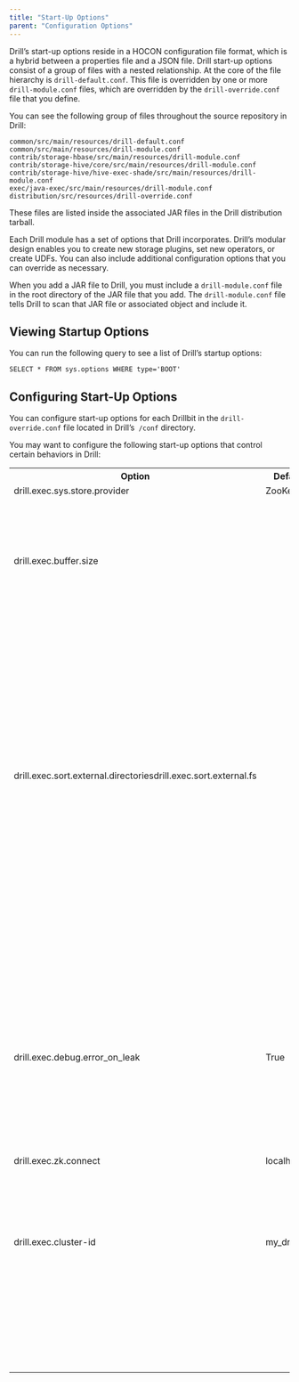 ```yaml
---
title: "Start-Up Options"
parent: "Configuration Options"
---
```

Drill’s start-up options reside in a HOCON configuration file format, which is
a hybrid between a properties file and a JSON file. Drill start-up options
consist of a group of files with a nested relationship. At the core of the
file hierarchy is `drill-default.conf`. This file is overridden by one or more
`drill-module.conf` files, which are overridden by the `drill-override.conf`
file that you define.

You can see the following group of files throughout the source repository in
Drill:

	common/src/main/resources/drill-default.conf
	common/src/main/resources/drill-module.conf
	contrib/storage-hbase/src/main/resources/drill-module.conf
	contrib/storage-hive/core/src/main/resources/drill-module.conf
	contrib/storage-hive/hive-exec-shade/src/main/resources/drill-module.conf
	exec/java-exec/src/main/resources/drill-module.conf
	distribution/src/resources/drill-override.conf

These files are listed inside the associated JAR files in the Drill
distribution tarball.

Each Drill module has a set of options that Drill incorporates. Drill’s
modular design enables you to create new storage plugins, set new operators,
or create UDFs. You can also include additional configuration options that you
can override as necessary.

When you add a JAR file to Drill, you must include a `drill-module.conf` file
in the root directory of the JAR file that you add. The `drill-module.conf`
file tells Drill to scan that JAR file or associated object and include it.

## Viewing Startup Options

You can run the following query to see a list of Drill’s startup options:

    SELECT * FROM sys.options WHERE type='BOOT'

## Configuring Start-Up Options

You can configure start-up options for each Drillbit in the `drill-
override.conf` file located in Drill’s` /conf` directory.

You may want to configure the following start-up options that control certain
behaviors in Drill:

<table ><tbody><tr><th >Option</th><th >Default Value</th><th >Description</th></tr><tr><td valign="top" >drill.exec.sys.store.provider</td><td valign="top" >ZooKeeper</td><td valign="top" >Defines the persistent storage (PStore) provider. The PStore holds configuration and profile data. For more information about PStores, see <a href="/drill/docs/persistent-configuration-storage" rel="nofollow">Persistent Configuration Storage</a>.</td></tr><tr><td valign="top" >drill.exec.buffer.size</td><td valign="top" > </td><td valign="top" >Defines the amount of memory available, in terms of record batches, to hold data on the downstream side of an operation. Drill pushes data downstream as quickly as possible to make data immediately available. This requires Drill to use memory to hold the data pending operations. When data on a downstream operation is required, that data is immediately available so Drill does not have to go over the network to process it. Providing more memory to this option increases the speed at which Drill completes a query.</td></tr><tr><td valign="top" >drill.exec.sort.external.directoriesdrill.exec.sort.external.fs</td><td valign="top" > </td><td valign="top" >These options control spooling. The drill.exec.sort.external.directories option tells Drill which directory to use when spooling. The drill.exec.sort.external.fs option tells Drill which file system to use when spooling beyond memory files. <span style="line-height: 1.4285715;background-color: transparent;"> </span>Drill uses a spool and sort operation for beyond memory operations. The sorting operation is designed to spool to a Hadoop file system. The default Hadoop file system is a local file system in the /tmp directory. Spooling performance (both writing and reading back from it) is constrained by the file system. <span style="line-height: 1.4285715;background-color: transparent;"> </span>For MapR clusters, use MapReduce volumes or set up local volumes to use for spooling purposes. Volumes improve performance and stripe data across as many disks as possible.</td></tr><tr><td valign="top" colspan="1" >drill.exec.debug.error_on_leak</td><td valign="top" colspan="1" >True</td><td valign="top" colspan="1" >Determines how Drill behaves when memory leaks occur during a query. By default, this option is enabled so that queries fail when memory leaks occur. If you disable the option, Drill issues a warning when a memory leak occurs and completes the query.</td></tr><tr><td valign="top" colspan="1" >drill.exec.zk.connect</td><td valign="top" colspan="1" >localhost:2181</td><td valign="top" colspan="1" >Provides Drill with the ZooKeeper quorum to use to connect to data sources. Change this setting to point to the ZooKeeper quorum that you want Drill to use. You must configure this option on each Drillbit node.</td></tr><tr><td valign="top" colspan="1" >drill.exec.cluster-id</td><td valign="top" colspan="1" >my_drillbit_cluster</td><td valign="top" colspan="1" >Identifies the cluster that corresponds with the ZooKeeper quorum indicated. It also provides Drill with the name of the cluster used during UDP multicast. You must change the default cluster-id if there are multiple clusters on the same subnet. If you do not change the ID, the clusters will try to connect to each other to create one cluster.</td></tr></tbody></table>

